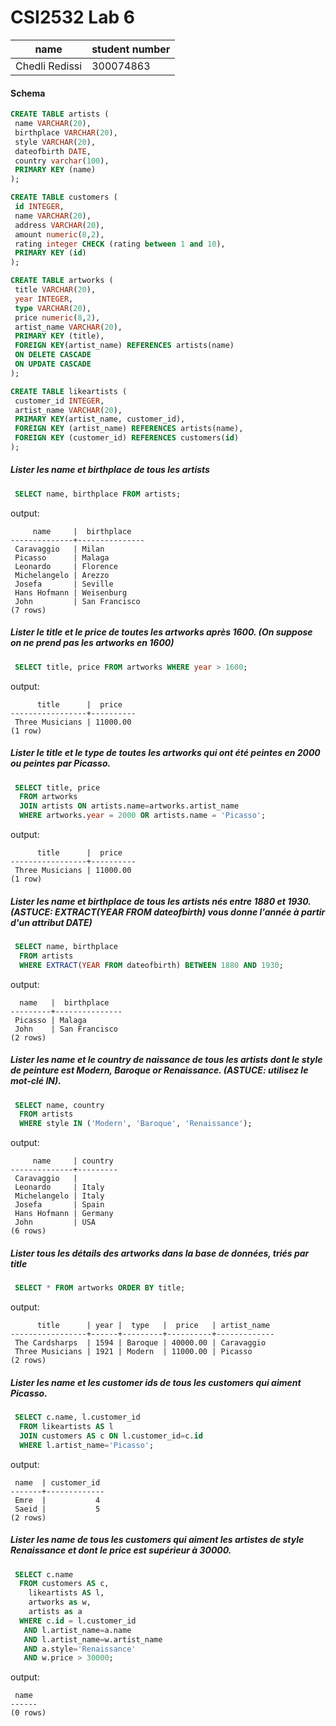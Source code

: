 # CSI2532 Lab 6

|name|student number|
|---|---|
|Chedli Redissi| 300074863|


#### Schema  
```sql
CREATE TABLE artists (
 name VARCHAR(20),
 birthplace VARCHAR(20),
 style VARCHAR(20),
 dateofbirth DATE,
 country varchar(100),
 PRIMARY KEY (name)
);

CREATE TABLE customers (
 id INTEGER,
 name VARCHAR(20),
 address VARCHAR(20),
 amount numeric(8,2),
 rating integer CHECK (rating between 1 and 10),
 PRIMARY KEY (id)
);

CREATE TABLE artworks (
 title VARCHAR(20),
 year INTEGER,
 type VARCHAR(20),
 price numeric(8,2),
 artist_name VARCHAR(20),
 PRIMARY KEY (title),
 FOREIGN KEY(artist_name) REFERENCES artists(name)
 ON DELETE CASCADE
 ON UPDATE CASCADE
);

CREATE TABLE likeartists (
 customer_id INTEGER,
 artist_name VARCHAR(20),
 PRIMARY KEY(artist_name, customer_id),
 FOREIGN KEY (artist_name) REFERENCES artists(name),
 FOREIGN KEY (customer_id) REFERENCES customers(id)
);
```


##### Lister les name et birthplace de tous les artists
```sql
 SELECT name, birthplace FROM artists;
```

output:
```
     name     |  birthplace
--------------+---------------
 Caravaggio   | Milan
 Picasso      | Malaga
 Leonardo     | Florence
 Michelangelo | Arezzo
 Josefa       | Seville
 Hans Hofmann | Weisenburg
 John         | San Francisco
(7 rows)
```

##### Lister le title et le price de toutes les artworks après 1600. (On suppose on ne prend pas les artworks en 1600)
```sql
 SELECT title, price FROM artworks WHERE year > 1600;
```

output:
```
      title      |  price
-----------------+----------
 Three Musicians | 11000.00
(1 row)
```

##### Lister le title et le type de toutes les artworks qui ont été peintes en 2000 ou peintes par Picasso.
```sql
 SELECT title, price 
  FROM artworks 
  JOIN artists ON artists.name=artworks.artist_name
  WHERE artworks.year = 2000 OR artists.name = 'Picasso';
```

output:
```
      title      |  price
-----------------+----------
 Three Musicians | 11000.00
(1 row)
```

##### Lister les name et birthplace de tous les artists nés entre 1880 et 1930. (ASTUCE: EXTRACT(YEAR FROM dateofbirth) vous donne l'année à partir d'un attribut DATE)
```sql
 SELECT name, birthplace 
  FROM artists 
  WHERE EXTRACT(YEAR FROM dateofbirth) BETWEEN 1880 AND 1930;
```

output:
```
  name   |  birthplace
---------+---------------
 Picasso | Malaga
 John    | San Francisco
(2 rows)
```

##### Lister les name et le country de naissance de tous les artists dont le style de peinture est Modern, Baroque or Renaissance. (ASTUCE: utilisez le mot-clé IN).
```sql
 SELECT name, country 
  FROM artists 
  WHERE style IN ('Modern', 'Baroque', 'Renaissance');
```

output:
```
     name     | country
--------------+---------
 Caravaggio   |
 Leonardo     | Italy
 Michelangelo | Italy
 Josefa       | Spain
 Hans Hofmann | Germany
 John         | USA
(6 rows)
```

##### Lister tous les détails des artworks dans la base de données, triés par title
```sql
 SELECT * FROM artworks ORDER BY title;
```

output:
```
      title      | year |  type   |  price   | artist_name
-----------------+------+---------+----------+-------------
 The Cardsharps  | 1594 | Baroque | 40000.00 | Caravaggio
 Three Musicians | 1921 | Modern  | 11000.00 | Picasso
(2 rows)
```

##### Lister les name et les customer ids de tous les customers qui aiment Picasso.
```sql
 SELECT c.name, l.customer_id
  FROM likeartists AS l
  JOIN customers AS c ON l.customer_id=c.id
  WHERE l.artist_name='Picasso';
```

output:
```
 name  | customer_id
-------+-------------
 Emre  |           4
 Saeid |           5
(2 rows)
```

##### Lister les name de tous les customers qui aiment les artistes de style Renaissance et dont le price est supérieur à 30000.
```sql
 SELECT c.name 
  FROM customers AS c, 
 	likeartists AS l, 
 	artworks as w, 
 	artists as a 
  WHERE c.id = l.customer_id
   AND l.artist_name=a.name
   AND l.artist_name=w.artist_name
   AND a.style='Renaissance'
   AND w.price > 30000;
```

output:
```
 name
------
(0 rows)
```


